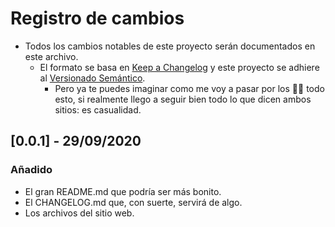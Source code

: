 # Registro de cambios
- Todos los cambios notables de este proyecto serán documentados en este archivo.
  - El formato se basa en [Keep a Changelog](https://keepachangelog.com/es-ES/1.0.0/) y este proyecto se adhiere al [Versionado Semántico](https://semver.org/spec/v2.0.0.html).
    - Pero ya te puedes imaginar como me voy a pasar por los 🥚🥚 todo esto, si realmente llego a seguir bien todo lo que dicen ambos sitios: es casualidad.

## [0.0.1] - 29/09/2020
### Añadido
- El gran README.md que podría ser más bonito.
- El CHANGELOG.md que, con suerte, servirá de algo.
- Los archivos del sitio web.
